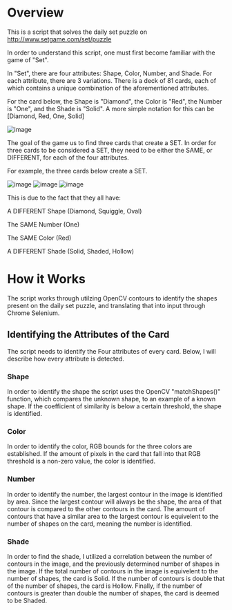 # Overview

This is a script that solves the daily set puzzle on http://www.setgame.com/set/puzzle


In order to understand this script, one must first become familiar with the game of "Set".

In "Set", there are four attributes: Shape, Color, Number, and Shade.  For each attribute, there are 3 variations. There is a deck of 81 cards, each of which contains a unique combination of the aforementioned attributes.

For the card below, the Shape is "Diamond", the Color is "Red", the Number is "One", and the Shade is "Solid".  A more simple notation for this can be [Diamond, Red, One, Solid]

![image](https://user-images.githubusercontent.com/92408910/222538393-5a11a0f6-7668-4d49-9333-b3840b094774.png)

The goal of the game us to find three cards that create a SET.  In order for three cards to be considered a SET, they need to be either the SAME, or DIFFERENT, for each of the four attributes.

For example, the three cards below create a SET.

![image](https://user-images.githubusercontent.com/92408910/222541622-a013435a-410e-47b7-aff8-35834a27ad60.png) ![image](https://user-images.githubusercontent.com/92408910/222541543-3718210c-9c18-45df-b066-acdf0f44f816.png) ![image](https://user-images.githubusercontent.com/92408910/222541687-08f873a1-dcd6-4d53-9927-0578d034e5d5.png)

This is due to the fact that they all have:

A DIFFERENT Shape (Diamond, Squiggle, Oval)

The SAME Number (One)

The SAME Color (Red)

A DIFFERENT Shade (Solid, Shaded, Hollow)

# How it Works

The script works through utilzing OpenCV contours to identify the shapes present on the daily set puzzle, and translating that into input through Chrome Selenium.

## Identifying the Attributes of the Card

The script needs to identify the Four attributes of every card.  Below, I will describe how every attribute is detected.

### Shape

In order to identify the shape the script uses the OpenCV "matchShapes()" function, which compares the unknown shape, to an example of a known shape.  If the coefficient of similarity is below a certain threshold, the shape is identified.

### Color

In order to identify the color, RGB bounds for the three colors are established.  If the amount of pixels in the card that fall into that RGB threshold is a non-zero value, the color is identified.

### Number

In order to identify the number, the largest contour in the image is identified by area.  Since the largest contour will always be the shape, the area of that contour is compared to the other contours in the card.  The amount of contours that have a similar area to the largest contour is equivelent to the number of shapes on the card, meaning the number is identified.

### Shade

In order to find the shade, I utilized a correlation between the number of contours in the image, and the previously determined number of shapes in the image.  If the total number of contours in the image is equivelent to the number of shapes, the card is Solid.  If the number of contours is double that of the number of shapes, the card is Hollow.  Finally, if the number of contours is greater than double the number of shapes, the card is deemed to be Shaded.
